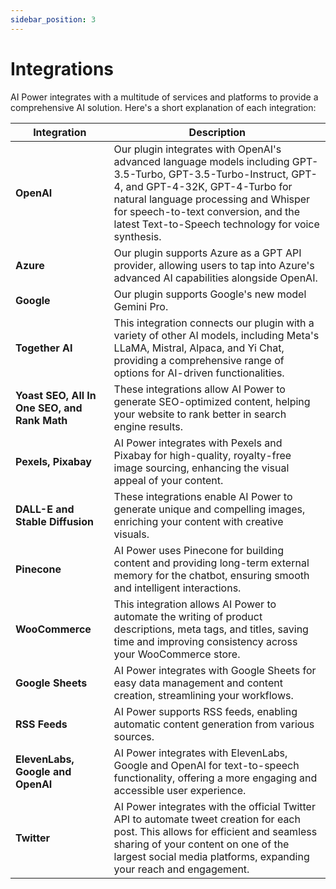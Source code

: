 ```yaml
---
sidebar_position: 3
---
```


# Integrations

AI Power integrates with a multitude of services and platforms to provide a comprehensive AI solution. Here's a short explanation of each integration:

| Integration | Description |
|-------------|-------------|
| **OpenAI** | Our plugin integrates with OpenAI's advanced language models including GPT-3.5-Turbo, GPT-3.5-Turbo-Instruct, GPT-4, and GPT-4-32K, GPT-4-Turbo for natural language processing and Whisper for speech-to-text conversion, and the latest Text-to-Speech technology for voice synthesis. |
| **Azure** | Our plugin supports Azure as a GPT API provider, allowing users to tap into Azure's advanced AI capabilities alongside OpenAI. |
| **Google** | Our plugin supports Google's new model Gemini Pro. |
| **Together AI** | This integration connects our plugin with a variety of other AI models, including Meta's LLaMA, Mistral, Alpaca, and Yi Chat, providing a comprehensive range of options for AI-driven functionalities. |
| **Yoast SEO, All In One SEO, and Rank Math** | These integrations allow AI Power to generate SEO-optimized content, helping your website to rank better in search engine results. |
| **Pexels, Pixabay** | AI Power integrates with Pexels and Pixabay for high-quality, royalty-free image sourcing, enhancing the visual appeal of your content. |
| **DALL-E and Stable Diffusion** | These integrations enable AI Power to generate unique and compelling images, enriching your content with creative visuals. |
| **Pinecone** | AI Power uses Pinecone for building content and providing long-term external memory for the chatbot, ensuring smooth and intelligent interactions. |
| **WooCommerce** | This integration allows AI Power to automate the writing of product descriptions, meta tags, and titles, saving time and improving consistency across your WooCommerce store. |
| **Google Sheets** | AI Power integrates with Google Sheets for easy data management and content creation, streamlining your workflows. |
| **RSS Feeds** | AI Power supports RSS feeds, enabling automatic content generation from various sources. |
| **ElevenLabs, Google and OpenAI** | AI Power integrates with ElevenLabs, Google and OpenAI for text-to-speech functionality, offering a more engaging and accessible user experience. |
| **Twitter** | AI Power integrates with the official Twitter API to automate tweet creation for each post. This allows for efficient and seamless sharing of your content on one of the largest social media platforms, expanding your reach and engagement. |